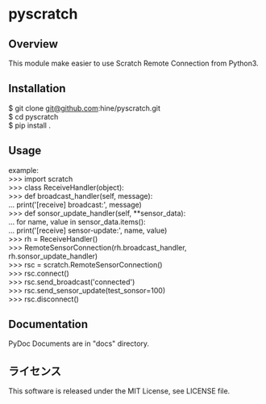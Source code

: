# pyscratch

## Overview

This module make easier to use Scratch Remote Connection from Python3.  

## Installation

$ git clone git@github.com:hine/pyscratch.git  
$ cd pyscratch  
$ pip install .  

## Usage

example:  
    \>\>\> import scratch  
    \>\>\> class ReceiveHandler(object):  
    \>\>\>     def broadcast_handler(self, message):  
    ...         print('[receive] broadcast:', message)  
    \>\>\>     def sonsor_update_handler(self, \*\*sensor_data):  
    ...         for name, value in sensor_data.items():  
    ...             print('[receive] sensor-update:', name, value)  
    \>\>\> rh = ReceiveHandler()  
    \>\>\> RemoteSensorConnection(rh.broadcast_handler, rh.sonsor_update_handler)  
    \>\>\> rsc = scratch.RemoteSensorConnection()  
    \>\>\> rsc.connect()  
    \>\>\> rsc.send_broadcast('connected')  
    \>\>\> rsc.send_sensor_update(test_sonsor=100)  
    \>\>\> rsc.disconnect()  

## Documentation

PyDoc Documents are in "docs" directory.  

## ライセンス
This software is released under the MIT License, see LICENSE file.

